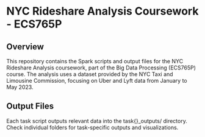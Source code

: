# NYC Rideshare Analysis Coursework - ECS765P
## Overview
This repository contains the Spark scripts and output files for the NYC Rideshare Analysis coursework, part of the Big Data Processing (ECS765P) course. The analysis uses a dataset provided by the NYC Taxi and Limousine Commission, focusing on Uber and Lyft data from January to May 2023.

## Output Files
Each task script outputs relevant data into the task{}_outputs/ directory. Check individual folders for task-specific outputs and visualizations.
